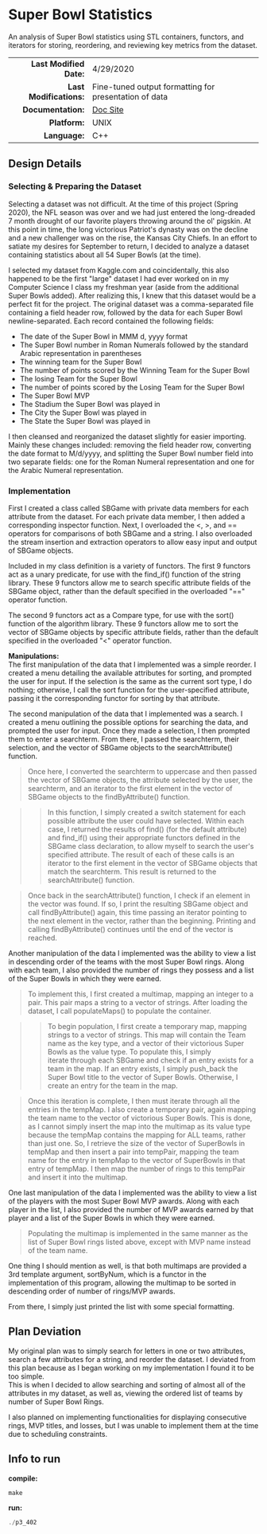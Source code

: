 # Super Bowl Statistics
An analysis of Super Bowl statistics using STL containers, functors, and iterators for storing, reordering, and reviewing key metrics from the dataset. 

|                       |                                                                                                                               |
|----------------------:|-------------------------------------------------------------------------------------------------------------------------------|
|**Last Modified Date:**| 4/29/2020                                                                                                                     |
|**Last Modifications:**| Fine-tuned output formatting for presentation of data                                                                         |
|     **Documentation:**| [Doc Site](https://codedocs.xyz/GriffinNye22/SuperBowlStatistics/)                                                              |  
|          **Platform:**| UNIX                                                                                                                          |
|          **Language:**| C++                                                                                                                           |

## Design Details

### Selecting & Preparing the Dataset
Selecting a dataset was not difficult. At the time of this project (Spring 2020), the NFL season was over and we had just entered the long-dreaded 7 month drought of our favorite players throwing around the ol' pigskin. At this point in time, the long victorious Patriot's dynasty was on the decline and a new challenger was on the rise, the Kansas City Chiefs. In an effort to satiate my desires for September to return, I decided to analyze a dataset containing statistics about all 54 Super Bowls (at the time). 

I selected my dataset from Kaggle.com and coincidentally, this also happened to be the first "large" dataset I had ever worked on in my Computer Science I class my freshman year (aside from the additional Super Bowls added). After realizing this, I knew that this dataset would be a perfect fit for the project. The original dataset was a comma-separated file containing a field header row, followed by the data for each Super Bowl newline-separated. Each record contained the following fields:
  - The date of the Super Bowl in MMM d, yyyy format
  - The Super Bowl number in Roman Numerals followed by the standard Arabic representation in parentheses
  - The winning team for the Super Bowl
  - The number of points scored by the Winning Team for the Super Bowl
  - The losing Team for the Super Bowl
  - The number of points scored by the Losing Team for the Super Bowl
  - The Super Bowl MVP
  - The Stadium the Super Bowl was played in
  - The City the Super Bowl was played in
  - The State the Super Bowl was played in

I then cleansed and reorganized the dataset slightly for easier importing. Mainly these changes included: removing the field header row, converting the date format to M/d/yyyy, and splitting the Super Bowl number field into two separate fields: one for the Roman Numeral representation and one for the Arabic Numeral representation. 

### Implementation
First I created a class called SBGame with private data members for each attribute from the dataset. For each private data member, I then added a corresponding inspector function. Next, I overloaded the <, >, and == operators for comparisons
of both SBGame and a string. I also overloaded the stream insertion and extraction operators to allow easy input and output of SBGame objects.

Included in my class definition is a variety of functors. The first 9 functors act as a unary predicate, for use with the find_if() function of the string library. These 9 functors allow me to search specific attribute fields of the SBGame object, rather than the default specified in the overloaded "==" operator function.
	 
The second 9 functors act as a Compare type, for use with the sort() function of the algorithm library. These 9 functors allow me to sort the vector of SBGame objects by specific attribute fields, rather than the default specified 
in the overloaded "<" operator function.

**Manipulations:**  
The first manipulation of the data that I implemented was a simple reorder. I created a menu detailing the available attributes for sorting, and prompted the user for input. If the selection is the same as the current sort type, I do nothing;
otherwise, I call the sort function for the user-specified attribute, passing it the corresponding functor for sorting by that attribute.
	 
The second manipulation of the data that I implemented was a search. I created a menu outlining the possible options for searching the data, and prompted the user for input. Once they made a selection, I then prompted them to enter a
searchterm. From there, I passed the searchterm, their selection, and the vector of SBGame objects to the searchAttribute() function. 
	 
> Once here, I converted the searchterm to uppercase and then passed the vector of SBGame objects, the attribute selected by the user, the searchterm, and an iterator to the first element in the vector of SBGame objects to the findByAttribute() 
> function. 
		 
> > In this function, I simply created a switch statement for each possible attribute the user could have selected. Within each case, I returned the results of find() (for the default attribute) and find_if() using their appropriate functors
> > defined in the SBGame class declaration, to allow myself to search the user's specified attribute. The result of each of these calls is an iterator to the first element in the vector of SBGame objects that match the searchterm. This result
> > is returned to the searchAttribute() function.

> Once back in the searchAttribute() function, I check if an element in the vector was found. If so, I print the resulting SBGame object and call findByAttribute() again, this time passing an iterator pointing to the next element in the vector,
> rather than the beginning. Printing and calling findByAttribute() continues until the end of the vector is reached.

Another manipulation of the data I implemented was the ability to view a list in descending order of the teams with the most Super Bowl rings. Along with each team, I also provided the number of rings they possess and a list of the Super
Bowls in which they were earned.
	 
> To implement this, I first created a multimap, mapping an integer to a pair. This pair maps a string to a vector of strings. After loading the dataset, I call populateMaps() to populate the container.
	 
> > To begin population, I first create a temporary map, mapping strings to a vector of strings. This map will contain the Team name as the key type, and a vector of their victorious Super Bowls as the value type. To populate this, I simply \
> > iterate through each SBGame and check if an entry exists for a team in the map. If an entry exists, I simply push_back the Super Bowl title to the vector of Super Bowls. Otherwise, I create an entry for the team in the map. 
	 
> Once this iteration is complete, I then must iterate through all the entries in the tempMap. I also create a temporary pair, again mapping the team name to the vector of victorious Super Bowls. This is done, as I cannot simply insert
> the map into the multimap as its value type because the tempMap contains the mapping for ALL teams, rather than just one. So, I retrieve the size of the vector of SuperBowls in tempMap and then insert a pair into tempPair, mapping the team
> name for the entry in tempMap to the vector of SuperBowls in that entry of tempMap. I then map the number of rings to this tempPair and insert it into the multimap.
	
One last manipulation of the data I implemented was the ability to view a list of the players with the most Super Bowl MVP awards. Along with each player in the list, I also provided the number of MVP awards earned by that player and a list of 
the Super Bowls in which they were earned. 
	 
> Populating the multimap is implemented in the same manner as the list of Super Bowl rings listed above, except with MVP name instead of the team name.		 
	 
One thing I should mention as well, is that both multimaps are provided a 3rd template argument, sortByNum, which is a functor in the implementation of this program, allowing the multimap to be sorted in descending order of number of rings/MVP 
awards.
	 
From there, I simply just printed the list with some special formatting.

## Plan Deviation
My original plan was to simply search for letters in one or two attributes, search a few attributes for a string, and reorder the dataset. I deviated from this plan because as I began working on my implementation I found it to be too simple.		
This is when I decided to allow searching and sorting of almost all of the attributes in my dataset, as well as, viewing the ordered list of teams by number of Super Bowl Rings. 

I also planned on implementing functionalities for displaying consecutive rings, MVP titles, and losses, but I was unable to implement them at the time due to scheduling constraints.
		
## Info to run
**compile:**  
```cpp
make
```
**run:**
```cpp
./p3_402
```

